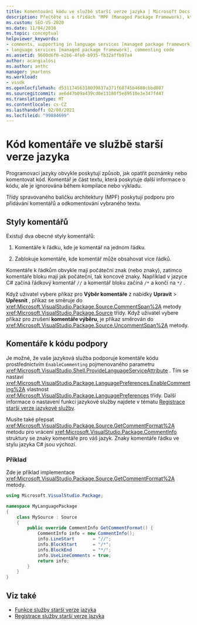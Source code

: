 ```yaml
---
title: Komentování kódu ve službě starší verze jazyka | Microsoft Docs
description: Přečtěte si o třídách "MPF (Managed Package Framework), které poskytují podporu pro komentování kódu ve službě starší verze jazyka v aplikaci Visual Studio.
ms.custom: SEO-VS-2020
ms.date: 11/04/2016
ms.topic: conceptual
helpviewer_keywords:
- comments, supporting in language services [managed package framework]
- language services [managed package framework], commenting code
ms.assetid: 9600d6f0-e2b6-4fe0-b935-fb32affb97a4
author: acangialosi
ms.author: anthc
manager: jmartens
ms.workload:
- vssdk
ms.openlocfilehash: d53117456318039837a371f68745b4688cbbd087
ms.sourcegitcommit: ae6d47b09a439cd0e13180f5e89510e3e347fd47
ms.translationtype: MT
ms.contentlocale: cs-CZ
ms.lasthandoff: 02/08/2021
ms.locfileid: "99884699"
---
```

# <a name="comment-code-in-a-legacy-language-service"></a>Kód komentáře ve službě starší verze jazyka
Programovací jazyky obvykle poskytují způsob, jak opatřit poznámky nebo komentovat kód. Komentář je část textu, která poskytuje další informace o kódu, ale je ignorována během kompilace nebo výkladu.

 Třídy spravovaného balíčku architektury (MPF) poskytují podporu pro přidávání komentářů a odkomentování vybraného textu.

## <a name="comment-styles"></a>Styly komentářů
Existují dva obecné styly komentářů:

1. Komentáře k řádku, kde je komentář na jednom řádku.

2. Zablokuje komentáře, kde komentář může obsahovat více řádků.

Komentáře k řádkům obvykle mají počáteční znak (nebo znaky), zatímco komentáře bloku mají jak počáteční, tak koncové znaky. Například v jazyce C# začíná řádkový komentář `//` a komentář bloku začíná `/*` a končí na `*/` .

Když uživatel vybere příkaz pro **Výběr komentáře** z nabídky **Upravit**  >  **Upřesnit** , příkaz se směruje do <xref:Microsoft.VisualStudio.Package.Source.CommentSpan%2A> metody <xref:Microsoft.VisualStudio.Package.Source> třídy. Když uživatel vybere příkaz pro zrušení **komentáře výběru**, je příkaz směrován do <xref:Microsoft.VisualStudio.Package.Source.UncommentSpan%2A> metody.

## <a name="support-code-comments"></a>Komentáře k kódu podpory
 Je možné, že vaše jazyková služba podporuje komentáře kódu prostřednictvím `EnableCommenting` pojmenovaného parametru <xref:Microsoft.VisualStudio.Shell.ProvideLanguageServiceAttribute> . Tím se nastaví <xref:Microsoft.VisualStudio.Package.LanguagePreferences.EnableCommenting%2A> vlastnost <xref:Microsoft.VisualStudio.Package.LanguagePreferences> třídy. Další informace o nastavení funkcí jazykové služby najdete v tématu [Registrace starší verze jazykové služby](../../extensibility/internals/registering-a-legacy-language-service1.md).

 Musíte také přepsat <xref:Microsoft.VisualStudio.Package.Source.GetCommentFormat%2A> metodu pro vrácení <xref:Microsoft.VisualStudio.Package.CommentInfo> struktury se znaky komentáře pro váš jazyk. Znaky komentáře řádku ve stylu jazyka C# jsou výchozí.

### <a name="example"></a>Příklad
 Zde je příklad implementace <xref:Microsoft.VisualStudio.Package.Source.GetCommentFormat%2A> metody.

```csharp
using Microsoft.VisualStudio.Package;

namespace MyLanguagePackage
{
    class MySource : Source
    {
        public override CommentInfo GetCommentFormat() {
            CommentInfo info = new CommentInfo();
            info.LineStart       = "//";
            info.BlockStart      = "/*";
            info.BlockEnd        = "*/";
            info.UseLineComments = true;
            return info;
        }
    }
}
```

## <a name="see-also"></a>Viz také
- [Funkce služby starší verze jazyka](../../extensibility/internals/legacy-language-service-features1.md)
- [Registrace služby starší verze jazyka](../../extensibility/internals/registering-a-legacy-language-service1.md)
